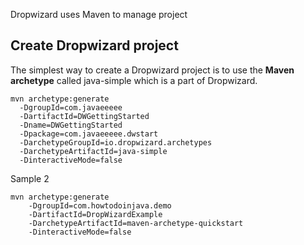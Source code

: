 Dropwizard uses Maven to manage project

##  Create Dropwizard project
The simplest way to create a Dropwizard project is to use the **Maven archetype** called java-simple which is a part of Dropwizard. 
```
mvn archetype:generate
  -DgroupId=com.javaeeeee
  -DartifactId=DWGettingStarted
  -Dname=DWGettingStarted
  -Dpackage=com.javaeeeee.dwstart
  -DarchetypeGroupId=io.dropwizard.archetypes
  -DarchetypeArtifactId=java-simple
  -DinteractiveMode=false
```
Sample 2
```
mvn archetype:generate 
    -DgroupId=com.howtodoinjava.demo 
    -DartifactId=DropWizardExample
    -DarchetypeArtifactId=maven-archetype-quickstart 
    -DinteractiveMode=false
```






